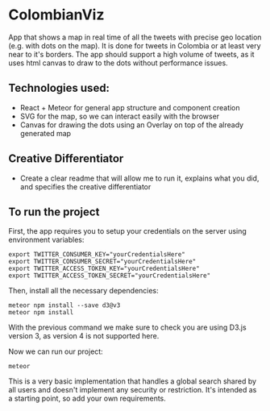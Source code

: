 # ColombianViz


App that shows a map in real time of all the tweets with precise geo location (e.g. with dots on the map). It is done for tweets in Colombia or at least very near to it's borders. The app should support a high volume of tweets, as it uses html canvas to draw to the dots without performance issues.

## Technologies used:

* React + Meteor for general app structure and component creation
* SVG for the map, so we can interact easily with the browser
* Canvas for drawing the dots using an Overlay on top of the already generated map

## Creative Differentiator


*  Create a clear readme that will allow me to run it, explains what you did, and specifies the creative differentiator

## To run the project

First, the app requires you to setup your credentials on the server using environment variables:

```
export TWITTER_CONSUMER_KEY="yourCredentialsHere"
export TWITTER_CONSUMER_SECRET="yourCredentialsHere"
export TWITTER_ACCESS_TOKEN_KEY="yourCredentialsHere"
export TWITTER_ACCESS_TOKEN_SECRET="yourCredentialsHere"
```

Then, install all the necessary dependencies:

```
meteor npm install --save d3@v3
meteor npm install
```


With the previous command we make sure to check you are using D3.js version 3, as version 4 is not supported here.

Now we can run our project:
```
meteor
```

This is a very basic implementation that handles a global search shared by all users and doesn't implement any security or restriction. It's intended as a starting point, so add your own requirements.
